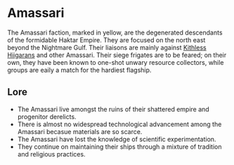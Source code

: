 # Amassari

The Amassari faction, marked in yellow, are the degenerated descendants of the formidable Haktar Empire. They are focused on the north east beyond the Nightmare Gulf. Their liaisons are mainly against [Kithless Hiigarans](kiithless-hiigaran.md) and other Amassari. Their siege frigates are to be feared; on their own, they have been known to one-shot unwary resource collectors, while groups are eaily a match for the hardiest flagship.

## Lore

* The Amassari live amongst the ruins of their shattered empire and progenitor derelicts.
* There is almost no widespread technological advancement among the Amassari becasue materials are so scarce.
* The Amassari have lost the knowledge of scientific experimentation.
* They continue on maintaining their ships through a mixture of tradition and religious practices.